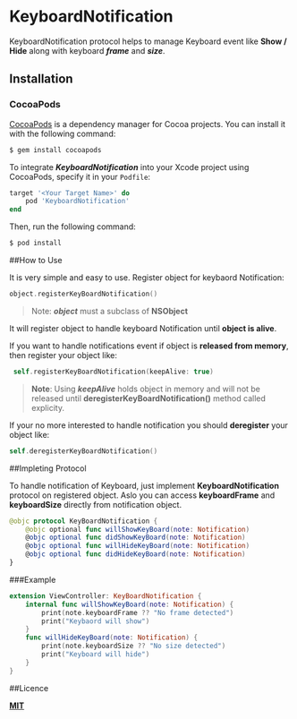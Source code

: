 # KeyboardNotification

KeyboardNotification protocol helps to manage Keyboard event like **Show / Hide** along with keyboard ***frame*** and ***size***.


## Installation

### CocoaPods

[CocoaPods](http://cocoapods.org) is a dependency manager for Cocoa projects. You can install it with the following command:

```bash
$ gem install cocoapods
```

To integrate ***KeyboardNotification*** into your Xcode project using CocoaPods, specify it in your `Podfile`:

```ruby
target '<Your Target Name>' do
    pod 'KeyboardNotification'
end
```

Then, run the following command:

```bash
$ pod install
```


##How to Use

It is very simple and easy to use. Register object for keybaord Notification:

```swift
object.registerKeyBoardNotification()
```
> Note: ***object*** must a subclass of **NSObject**

It will register object to handle keyboard Notification until **object is alive**.

If you want to handle notifications event if object is **released from memory**, then register your object like:

```swift
 self.registerKeyBoardNotification(keepAlive: true)
```
>**Note**: Using ***keepAlive*** holds object in memory and will not be released until **deregisterKeyBoardNotification()** method called explicity.

If your no more interested to handle notification you should **deregister** your object like:

```swift
self.deregisterKeyBoardNotification()
``` 

##Impleting Protocol

To handle notification of Keyboard, just implement **KeyboardNotification** protocol on registered object. Aslo you can access **keyboardFrame** and  **keyboardSize** directly from notification object.

```swift
@objc protocol KeyBoardNotification {
    @objc optional func willShowKeyBoard(note: Notification)
    @objc optional func didShowKeyBoard(note: Notification)
    @objc optional func willHideKeyBoard(note: Notification)
    @objc optional func didHideKeyBoard(note: Notification)
}
```

###Example

```swift
extension ViewController: KeyBoardNotification {
    internal func willShowKeyBoard(note: Notification) {
        print(note.keyboardFrame ?? "No frame detected")
        print("Keybaord will show")
    }
    func willHideKeyBoard(note: Notification) {
        print(note.keyboardSize ?? "No size detected")
        print("Keyboard will hide")
    }
}

```

##Licence

**[MIT](LICENSE)**
